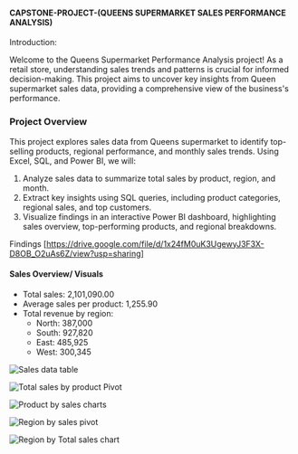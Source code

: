 #### CAPSTONE-PROJECT-(QUEENS SUPERMARKET SALES PERFORMANCE ANALYSIS)


Introduction:

Welcome to the Queens Supermarket Performance Analysis project! As a retail store, understanding sales trends and patterns is crucial for informed decision-making. This project aims to uncover key insights from Queen supermarket sales data, providing a comprehensive view of the business's performance.

### Project Overview
This project explores sales data from Queens supermarket to identify top-selling products, regional performance, and monthly sales trends. Using Excel, SQL, and Power BI, we will:

1. Analyze sales data to summarize total sales by product, region, and month.
2. Extract key insights using SQL queries, including product categories, regional sales, and top customers.
3. Visualize findings in an interactive Power BI dashboard, highlighting sales overview, top-performing products, and regional breakdowns.

Findings [https://drive.google.com/file/d/1x24fM0uK3UgewyJ3F3X-D8OB_O2uAs6Z/view?usp=sharing]

#### Sales Overview/ Visuals

- Total sales: 2,101,090.00
- Average sales per product: 1,255.90
- Total revenue by region:
    - North: 387,000 
    - South: 927,820 
    - East: 485,925
    - West: 300,345

![Sales data table](https://github.com/user-attachments/assets/053f0265-af6e-4a5c-8b5f-73fcd851996a)

![Total sales by product Pivot](https://github.com/user-attachments/assets/408944c7-ca6a-4d09-840a-e95f1252786b)

![Product by sales charts](https://github.com/user-attachments/assets/6c3a2be5-1b3f-46b6-9787-e9b1a4779054)

![Region by sales pivot](https://github.com/user-attachments/assets/b446fbe5-7d6e-4bd9-a072-ac953567450b)

![Region by Total sales chart](https://github.com/user-attachments/assets/a9f84936-f8f6-4419-b78e-bd07ac57256a)

